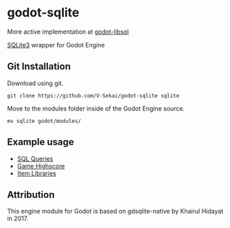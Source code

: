 # godot-sqlite

More active implementation at [godot-libsql](https://github.com/V-Sekai/godot-libsql)

[SQLite3](https://www.sqlite.org/) wrapper for Godot Engine

## Git Installation

Download using git.

```
git clone https://github.com/V-Sekai/godot-sqlite sqlite
```

Move to the modules folder inside of the Godot Engine source.

```
mv sqlite godot/modules/
```

## Example usage

- [SQL Queries](https://github.com/godot-extended-libraries/godot-sqlite/blob/master/demo/SQLite/sql_queries.gd)
- [Game Highscore](https://github.com/godot-extended-libraries/godot-sqlite/blob/master/demo/SQLite/game_highscore.gd)
- [Item Libraries](https://github.com/godot-extended-libraries/godot-sqlite/blob/master/demo/SQLite/item_database.gd)

## Attribution

This engine module for Godot is based on gdsqlite-native by Khairul Hidayat in 2017.

